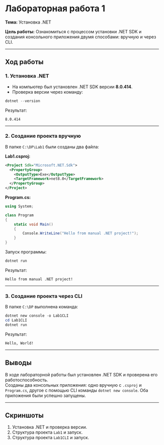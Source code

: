 # Лабораторная работа 1

**Тема:** Установка .NET

**Цель работы:** Ознакомиться с процессом установки .NET SDK и создания консольного приложения двумя способами: вручную и через CLI.

---

## Ход работы

### 1. Установка .NET
- На компьютер был установлен .NET SDK версии **8.0.414**.  
- Проверка версии через команду:

```powershell
dotnet --version
```

Результат: 
```
8.0.414
```

---

### 2. Создание проекта вручную
В папке `C:\DP\Lab1` были созданы два файла:

**Lab1.csproj:**
```xml
<Project Sdk="Microsoft.NET.Sdk">
  <PropertyGroup>
    <OutputType>Exe</OutputType>
    <TargetFramework>net8.0</TargetFramework>
  </PropertyGroup>
</Project>
```

**Program.cs:**
```csharp
using System;

class Program
{
    static void Main()
    {
        Console.WriteLine("Hello from manual .NET project!");
    }
}
```

Запуск программы:
```powershell
dotnet run
```

Результат:
```
Hello from manual .NET project!
```

---

### 3. Создание проекта через CLI
В папке `C:\DP` выполнена команда:

```powershell
dotnet new console -o Lab1CLI
cd Lab1CLI
dotnet run
```

Результат:
```
Hello, World!
```

---

## Выводы
В ходе лабораторной работы был установлен .NET SDK и проверена его работоспособность.  
Созданы два консольных приложения: одно вручную с `.csproj` и `Program.cs`, другое с помощью CLI команды `dotnet new console`. Оба приложения были успешно запущены.

---

## Скриншоты
1. Установка .NET и проверка версии.
2. Структура проекта `Lab1` и запуск.
3. Структура проекта `Lab1CLI` и запуск.